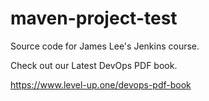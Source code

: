 # maven-project-test
Source code for James Lee's Jenkins course.

Check out our Latest DevOps PDF book.

https://www.level-up.one/devops-pdf-book


